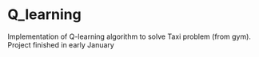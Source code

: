 # Q_learning
Implementation of Q-learning algorithm to solve Taxi problem (from gym). Project finished in early January
